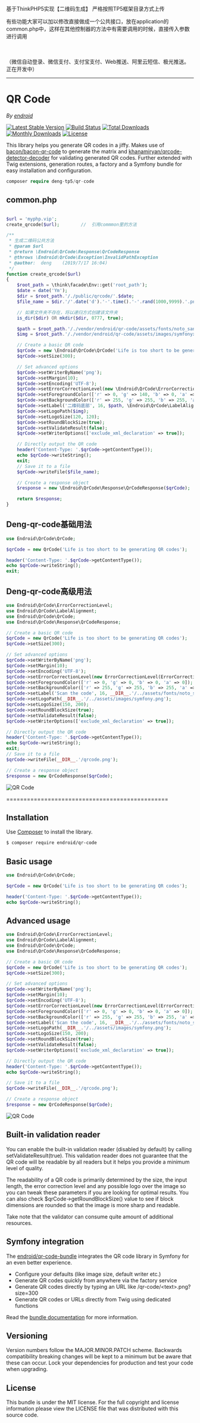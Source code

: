 基于ThinkPHP5实现【二维码生成】 严格按照TP5框架目录方式上传

有些功能大家可以加以修改直接做成一个公共接口，放在application的common.php中，这样在其他控制器的方法中有需要调用的时候，直接传入参数进行调用

<br><br>（微信自动登录、微信支付、支付宝支付、Web推送、阿里云短信、极光推送。正在开发中）

-----------------
# QR Code

*By [endroid](https://endroid.nl/)*

[![Latest Stable Version](http://img.shields.io/packagist/v/endroid/qr-code.svg)](https://packagist.org/packages/endroid/qr-code)
[![Build Status](http://img.shields.io/travis/endroid/qr-code.svg)](http://travis-ci.org/endroid/qr-code)
[![Total Downloads](http://img.shields.io/packagist/dt/endroid/qr-code.svg)](https://packagist.org/packages/endroid/qr-code)
[![Monthly Downloads](http://img.shields.io/packagist/dm/endroid/qr-code.svg)](https://packagist.org/packages/endroid/qr-code)
[![License](http://img.shields.io/packagist/l/endroid/qr-code.svg)](https://packagist.org/packages/endroid/qr-code)

This library helps you generate QR codes in a jiffy. Makes use of [bacon/bacon-qr-code](https://github.com/Bacon/BaconQrCode)
to generate the matrix and [khanamiryan/qrcode-detector-decoder](https://github.com/khanamiryan/php-qrcode-detector-decoder)
for validating generated QR codes. Further extended with Twig extensions, generation routes, a factory and a
Symfony bundle for easy installation and configuration.

````php
composer require deng-tp5/qr-code
````
## common.php

````php

$url = 'myphp.vip';
create_qrcode($url);        //  引用commmon里的方法 

/**
 * 生成二维码公共方法
 * @param $url
 * @return \Endroid\QrCode\Response\QrCodeResponse
 * @throws \Endroid\QrCode\Exception\InvalidPathException
 * @author:  deng    (2019/7/17 16:04)
 */
function create_qrcode($url)
{
    $root_path = \think\facade\Env::get('root_path');
    $date = date('Ym');
    $dir = $root_path.'/./public/qrcode/'.$date;
    $file_name = $dir.'/'.date('d').'-'.time().'-'.rand(1000,9999).'.png';

    // 如果文件夹不存在，将以递归方式创建该文件夹
    is_dir($dir) OR mkdir($dir, 0777, true);

    $path = $root_path.'/./vendor/endroid/qr-code/assets/fonts/noto_sans.otf';
    $img = $root_path.'/./vendor/endroid/qr-code/assets/images/symfonyx.png';

    // Create a basic QR code
    $qrCode = new \Endroid\QrCode\QrCode('Life is too short to be generating QR codes');
    $qrCode->setSize(300);

    // Set advanced options
    $qrCode->setWriterByName('png');
    $qrCode->setMargin(10);
    $qrCode->setEncoding('UTF-8');
    $qrCode->setErrorCorrectionLevel(new \Endroid\QrCode\ErrorCorrectionLevel(\Endroid\QrCode\ErrorCorrectionLevel::HIGH));
    $qrCode->setForegroundColor(['r' => 0, 'g' => 140, 'b' => 0, 'a' => 0]);
    $qrCode->setBackgroundColor(['r' => 255, 'g' => 255, 'b' => 255, 'a' => 0]);
    $qrCode->setLabel('二维码底部', 16, $path, \Endroid\QrCode\LabelAlignment::CENTER);
    $qrCode->setLogoPath($img);
    $qrCode->setLogoSize(120, 120);
    $qrCode->setRoundBlockSize(true);
    $qrCode->setValidateResult(false);
    $qrCode->setWriterOptions(['exclude_xml_declaration' => true]);

    // Directly output the QR code
    header('Content-Type: '.$qrCode->getContentType());
    echo $qrCode->writeString();
    exit;
    // Save it to a file
    $qrCode->writeFile($file_name);

    // Create a response object
    $response = new \Endroid\QrCode\Response\QrCodeResponse($qrCode);

    return $response;
}
````

## Deng-qr-code基础用法

````php
use Endroid\QrCode\QrCode;

$qrCode = new QrCode('Life is too short to be generating QR codes');

header('Content-Type: '.$qrCode->getContentType());
echo $qrCode->writeString();
exit;
````

## Deng-qr-code高级用法

````php
use Endroid\QrCode\ErrorCorrectionLevel;
use Endroid\QrCode\LabelAlignment;
use Endroid\QrCode\QrCode;
use Endroid\QrCode\Response\QrCodeResponse;

// Create a basic QR code
$qrCode = new QrCode('Life is too short to be generating QR codes');
$qrCode->setSize(300);

// Set advanced options
$qrCode->setWriterByName('png');
$qrCode->setMargin(10);
$qrCode->setEncoding('UTF-8');
$qrCode->setErrorCorrectionLevel(new ErrorCorrectionLevel(ErrorCorrectionLevel::HIGH));
$qrCode->setForegroundColor(['r' => 0, 'g' => 0, 'b' => 0, 'a' => 0]);
$qrCode->setBackgroundColor(['r' => 255, 'g' => 255, 'b' => 255, 'a' => 0]);
$qrCode->setLabel('Scan the code', 16, __DIR__.'/../assets/fonts/noto_sans.otf', LabelAlignment::CENTER);
$qrCode->setLogoPath(__DIR__.'/../assets/images/symfony.png');
$qrCode->setLogoSize(150, 200);
$qrCode->setRoundBlockSize(true);
$qrCode->setValidateResult(false);
$qrCode->setWriterOptions(['exclude_xml_declaration' => true]);

// Directly output the QR code
header('Content-Type: '.$qrCode->getContentType());
echo $qrCode->writeString();
exit;
// Save it to a file
$qrCode->writeFile(__DIR__.'/qrcode.png');

// Create a response object
$response = new QrCodeResponse($qrCode);
````
![QR Code](https://guangjiaoge.com/uploads/20190718/be3a8e56518b95964a6ad179c6acae37.png)

===============================================

## Installation

Use [Composer](https://getcomposer.org/) to install the library.



``` bash
$ composer require endroid/qr-code
```



## Basic usage

```php
use Endroid\QrCode\QrCode;

$qrCode = new QrCode('Life is too short to be generating QR codes');

header('Content-Type: '.$qrCode->getContentType());
echo $qrCode->writeString();
```

## Advanced usage

```php
use Endroid\QrCode\ErrorCorrectionLevel;
use Endroid\QrCode\LabelAlignment;
use Endroid\QrCode\QrCode;
use Endroid\QrCode\Response\QrCodeResponse;

// Create a basic QR code
$qrCode = new QrCode('Life is too short to be generating QR codes');
$qrCode->setSize(300);

// Set advanced options
$qrCode->setWriterByName('png');
$qrCode->setMargin(10);
$qrCode->setEncoding('UTF-8');
$qrCode->setErrorCorrectionLevel(new ErrorCorrectionLevel(ErrorCorrectionLevel::HIGH));
$qrCode->setForegroundColor(['r' => 0, 'g' => 0, 'b' => 0, 'a' => 0]);
$qrCode->setBackgroundColor(['r' => 255, 'g' => 255, 'b' => 255, 'a' => 0]);
$qrCode->setLabel('Scan the code', 16, __DIR__.'/../assets/fonts/noto_sans.otf', LabelAlignment::CENTER);
$qrCode->setLogoPath(__DIR__.'/../assets/images/symfony.png');
$qrCode->setLogoSize(150, 200);
$qrCode->setRoundBlockSize(true);
$qrCode->setValidateResult(false);
$qrCode->setWriterOptions(['exclude_xml_declaration' => true]);

// Directly output the QR code
header('Content-Type: '.$qrCode->getContentType());
echo $qrCode->writeString();

// Save it to a file
$qrCode->writeFile(__DIR__.'/qrcode.png');

// Create a response object
$response = new QrCodeResponse($qrCode);
```

![QR Code](https://endroid.nl/qr-code/Life%20is%20too%20short%20to%20be%20generating%20QR%20codes.png)

## Built-in validation reader

You can enable the built-in validation reader (disabled by default) by calling
setValidateResult(true). This validation reader does not guarantee that the QR
code will be readable by all readers but it helps you provide a minimum level
of quality.
 
The readability of a QR code is primarily determined by the size, the input
length, the error correction level and any possible logo over the image so you
can tweak these parameters if you are looking for optimal results. You can also
check $qrCode->getRoundBlockSize() value to see if block dimensions are rounded
so that the image is more sharp and readable.

Take note that the validator can consume quite amount of additional resources.

## Symfony integration

The [endroid/qr-code-bundle](https://github.com/endroid/qr-code-bundle)
integrates the QR code library in Symfony for an even better experience.

* Configure your defaults (like image size, default writer etc.)
* Generate QR codes quickly from anywhere via the factory service
* Generate QR codes directly by typing an URL like /qr-code/\<text>.png?size=300
* Generate QR codes or URLs directly from Twig using dedicated functions
 
Read the [bundle documentation](https://github.com/endroid/qr-code-bundle)
for more information.

## Versioning

Version numbers follow the MAJOR.MINOR.PATCH scheme. Backwards compatibility
breaking changes will be kept to a minimum but be aware that these can occur.
Lock your dependencies for production and test your code when upgrading.

## License

This bundle is under the MIT license. For the full copyright and license
information please view the LICENSE file that was distributed with this source code.
